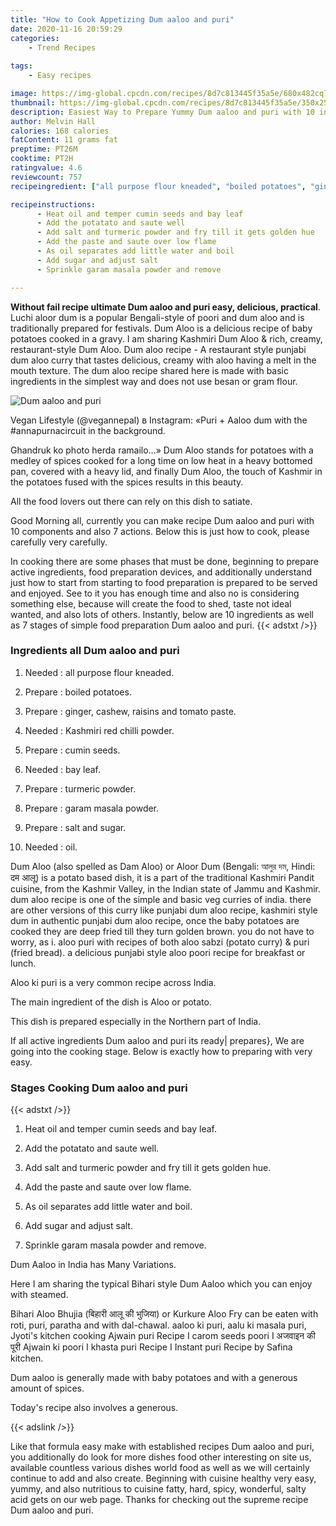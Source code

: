 ```yaml
---
title: "How to Cook Appetizing Dum aaloo and puri"
date: 2020-11-16 20:59:29
categories:
    - Trend Recipes
    
tags:
    - Easy recipes

image: https://img-global.cpcdn.com/recipes/8d7c813445f35a5e/680x482cq70/dum-aaloo-and-puri-recipe-main-photo.jpg
thumbnail: https://img-global.cpcdn.com/recipes/8d7c813445f35a5e/350x250cq70/dum-aaloo-and-puri-recipe-main-photo.jpg
description: Easiest Way to Prepare Yummy Dum aaloo and puri with 10 ingredients and 7 stages of easy cooking.
author: Melvin Hall
calories: 168 calories
fatContent: 11 grams fat
preptime: PT26M
cooktime: PT2H
ratingvalue: 4.6
reviewcount: 757
recipeingredient: ["all purpose flour kneaded", "boiled potatoes", "ginger cashew raisins and tomato paste", "Kashmiri red chilli powder", "cumin seeds", "bay leaf", "turmeric powder", "garam masala powder", "salt and sugar", "oil"]

recipeinstructions: 
      - Heat oil and temper cumin seeds and bay leaf 
      - Add the potatato and saute well 
      - Add salt and turmeric powder and fry till it gets golden hue 
      - Add the paste and saute over low flame 
      - As oil separates add little water and boil 
      - Add sugar and adjust salt 
      - Sprinkle garam masala powder and remove

---
```




**Without fail recipe ultimate Dum aaloo and puri easy, delicious, practical**. Luchi aloor dum is a popular Bengali-style of poori and dum aloo and is traditionally prepared for festivals. Dum Aloo is a delicious recipe of baby potatoes cooked in a gravy. I am sharing Kashmiri Dum Aloo &amp; rich, creamy, restaurant-style Dum Aloo. Dum aloo recipe - A restaurant style punjabi dum aloo curry that tastes delicious, creamy with aloo having a melt in the mouth texture. The dum aloo recipe shared here is made with basic ingredients in the simplest way and does not use besan or gram flour.


![Dum aaloo and puri](https://img-global.cpcdn.com/recipes/8d7c813445f35a5e/680x482cq70/dum-aaloo-and-puri-recipe-main-photo.jpg "Dum aaloo and puri")



Vegan Lifestyle (@vegannepal) в Instagram: «Puri + Aaloo dum with the #annapurnacircuit in the background.

Ghandruk ko photo herda ramailo…» Dum Aloo stands for potatoes with a medley of spices cooked for a long time on low heat in a heavy bottomed pan, covered with a heavy lid, and finally Dum Aloo, the touch of Kashmir in the potatoes fused with the spices results in this beauty.

All the food lovers out there can rely on this dish to satiate.


Good Morning all, currently you can make recipe Dum aaloo and puri with 10 components and also 7 actions. Below this is just how to cook, please carefully very carefully.

In cooking there are some phases that must be done, beginning to prepare active ingredients, food preparation devices, and additionally understand just how to start from starting to food preparation is prepared to be served and enjoyed. See to it you has enough time and also no is considering something else, because will create the food to shed, taste not ideal wanted, and also lots of others. Instantly, below are 10 ingredients as well as 7 stages of simple food preparation Dum aaloo and puri.
{{< adstxt />}}

### Ingredients all Dum aaloo and puri


1. Needed  : all purpose flour kneaded.

1. Prepare  : boiled potatoes.

1. Prepare  : ginger, cashew, raisins and tomato paste.

1. Needed  : Kashmiri red chilli powder.

1. Prepare  : cumin seeds.

1. Needed  : bay leaf.

1. Prepare  : turmeric powder.

1. Prepare  : garam masala powder.

1. Prepare  : salt and sugar.

1. Needed  : oil.


Dum Aloo (also spelled as Dam Aloo) or Aloor Dum (Bengali: আলুর দম, Hindi: दम आलू) is a potato based dish, it is a part of the traditional Kashmiri Pandit cuisine, from the Kashmir Valley, in the Indian state of Jammu and Kashmir. dum aloo recipe is one of the simple and basic veg curries of india. there are other versions of this curry like punjabi dum aloo recipe, kashmiri style dum in authentic punjabi dum aloo recipe, once the baby potatoes are cooked they are deep fried till they turn golden brown. you do not have to worry, as i. aloo puri with recipes of both aloo sabzi (potato curry) &amp; puri (fried bread). a delicious punjabi style aloo poori recipe for breakfast or lunch.

Aloo ki puri is a very common recipe across India.

The main ingredient of the dish is Aloo or potato.

This dish is prepared especially in the Northern part of India.


If all active ingredients Dum aaloo and puri its ready| prepares}, We are going into the cooking stage. Below is exactly how to preparing with very easy.

### Stages Cooking Dum aaloo and puri

{{< adstxt />}}


1. Heat oil and temper cumin seeds and bay leaf.



1. Add the potatato and saute well.



1. Add salt and turmeric powder and fry till it gets golden hue.



1. Add the paste and saute over low flame.



1. As oil separates add little water and boil.



1. Add sugar and adjust salt.



1. Sprinkle garam masala powder and remove.




Dum Aaloo in India has Many Variations.

Here I am sharing the typical Bihari style Dum Aaloo which you can enjoy with steamed.

Bihari Aloo Bhujia (बिहारी आलू की भुजिया) or Kurkure Aloo Fry can be eaten with roti, puri, paratha and with dal-chawal. aaloo ki puri, aalu ki masala puri, Jyoti&#39;s kitchen cooking Ajwain puri Recipe I carom seeds poori I अजवाइन की पूरी Ajwain ki poori I khasta puri Recipe I Instant puri Recipe by Safina kitchen.

Dum aaloo is generally made with baby potatoes and with a generous amount of spices.

Today&#39;s recipe also involves a generous.


{{< adslink />}}

Like that formula easy make with established recipes Dum aaloo and puri, you additionally do look for more dishes food other interesting on site us, available countless various dishes world food as well as we will certainly continue to add and also create. Beginning with cuisine healthy very easy, yummy, and also nutritious to cuisine fatty, hard, spicy, wonderful, salty acid gets on our web page. Thanks for checking out the supreme recipe Dum aaloo and puri.
